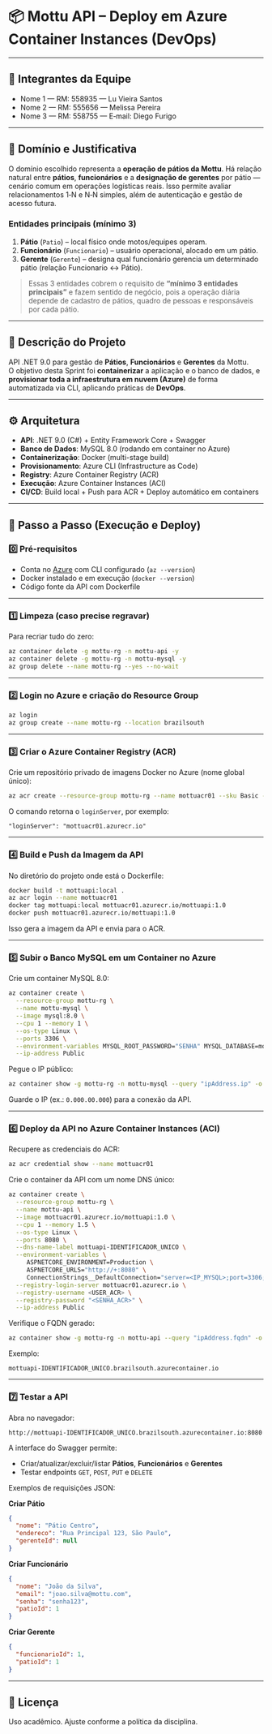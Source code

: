 # 📦 Mottu API – Deploy em Azure Container Instances (DevOps)

---

## 👥 Integrantes da Equipe
- Nome 1 — RM: 558935 — Lu Vieira Santos
- Nome 2 — RM: 555656 — Melissa Pereira
- Nome 3 — RM: 558755 — E‑mail: Diego Furigo

---

## 🧭 Domínio e Justificativa
O domínio escolhido representa a **operação de pátios da Mottu**. Há relação natural entre **pátios**, **funcionários** e a **designação de gerentes** por pátio — cenário comum em operações logísticas reais. Isso permite avaliar relacionamentos 1‑N e N‑N simples, além de autenticação e gestão de acesso futura.

### Entidades principais (mínimo 3)
1. **Pátio** (`Patio`) – local físico onde motos/equipes operam.  
2. **Funcionário** (`Funcionario`) – usuário operacional, alocado em um pátio.  
3. **Gerente** (`Gerente`) – designa qual funcionário gerencia um determinado pátio (relação Funcionario ↔ Pátio).

> Essas 3 entidades cobrem o requisito de **“mínimo 3 entidades principais”** e fazem sentido de negócio, pois a operação diária depende de cadastro de pátios, quadro de pessoas e responsáveis por cada pátio.

---

## 📝 Descrição do Projeto
API .NET 9.0 para gestão de **Pátios**, **Funcionários** e **Gerentes** da Mottu.  
O objetivo desta Sprint foi **containerizar** a aplicação e o banco de dados, e **provisionar toda a infraestrutura em nuvem (Azure)** de forma automatizada via CLI, aplicando práticas de **DevOps**.

---

## ⚙️ Arquitetura

- **API**: .NET 9.0 (C#) + Entity Framework Core + Swagger
- **Banco de Dados**: MySQL 8.0 (rodando em container no Azure)
- **Containerização**: Docker (multi-stage build)
- **Provisionamento**: Azure CLI (Infrastructure as Code)
- **Registry**: Azure Container Registry (ACR)
- **Execução**: Azure Container Instances (ACI)  
- **CI/CD**: Build local + Push para ACR + Deploy automático em containers

---

## 🚀 Passo a Passo (Execução e Deploy)

### 0️⃣ Pré-requisitos

- Conta no [Azure](https://portal.azure.com/) com CLI configurado (`az --version`)
- Docker instalado e em execução (`docker --version`)
- Código fonte da API com Dockerfile

---

### 1️⃣ Limpeza (caso precise regravar)

Para recriar tudo do zero:

```bash
az container delete -g mottu-rg -n mottu-api -y
az container delete -g mottu-rg -n mottu-mysql -y
az group delete --name mottu-rg --yes --no-wait
```

---

### 2️⃣ Login no Azure e criação do Resource Group

```bash
az login
az group create --name mottu-rg --location brazilsouth
```

---

### 3️⃣ Criar o Azure Container Registry (ACR)

Crie um repositório privado de imagens Docker no Azure (nome global único):

```bash
az acr create --resource-group mottu-rg --name mottuacr01 --sku Basic --admin-enabled true
```

O comando retorna o `loginServer`, por exemplo:

```
"loginServer": "mottuacr01.azurecr.io"
```

---

### 4️⃣ Build e Push da Imagem da API

No diretório do projeto onde está o Dockerfile:

```bash
docker build -t mottuapi:local .
az acr login --name mottuacr01
docker tag mottuapi:local mottuacr01.azurecr.io/mottuapi:1.0
docker push mottuacr01.azurecr.io/mottuapi:1.0
```

Isso gera a imagem da API e envia para o ACR.

---

### 5️⃣ Subir o Banco MySQL em um Container no Azure

Crie um container MySQL 8.0:

```bash
az container create \
  --resource-group mottu-rg \
  --name mottu-mysql \
  --image mysql:8.0 \
  --cpu 1 --memory 1 \
  --os-type Linux \
  --ports 3306 \
  --environment-variables MYSQL_ROOT_PASSWORD="SENHA" MYSQL_DATABASE=motosdb \
  --ip-address Public
```

Pegue o IP público:

```bash
az container show -g mottu-rg -n mottu-mysql --query "ipAddress.ip" -o tsv
```

Guarde o IP (ex.: `0.000.00.000`) para a conexão da API.

---

### 6️⃣ Deploy da API no Azure Container Instances (ACI)

Recupere as credenciais do ACR:

```bash
az acr credential show --name mottuacr01
```

Crie o container da API com um nome DNS único:

```bash
az container create \
  --resource-group mottu-rg \
  --name mottu-api \
  --image mottuacr01.azurecr.io/mottuapi:1.0 \
  --cpu 1 --memory 1.5 \
  --os-type Linux \
  --ports 8080 \
  --dns-name-label mottuapi-IDENTIFICADOR_UNICO \
  --environment-variables \
     ASPNETCORE_ENVIRONMENT=Production \
     ASPNETCORE_URLS="http://+:8080" \
     ConnectionStrings__DefaultConnection="server=<IP_MYSQL>;port=3306;database=motosdb;user=root;password=SENHA" \
  --registry-login-server mottuacr01.azurecr.io \
  --registry-username <USER_ACR> \
  --registry-password "<SENHA_ACR>" \
  --ip-address Public
```

Verifique o FQDN gerado:

```bash
az container show -g mottu-rg -n mottu-api --query "ipAddress.fqdn" -o tsv
```

Exemplo:

```
mottuapi-IDENTIFICADOR_UNICO.brazilsouth.azurecontainer.io
```

---

### 7️⃣ Testar a API

Abra no navegador:

```
http://mottuapi-IDENTIFICADOR_UNICO.brazilsouth.azurecontainer.io:8080
```

A interface do Swagger permite:

- Criar/atualizar/excluir/listar **Pátios**, **Funcionários** e **Gerentes**  
- Testar endpoints `GET`, `POST`, `PUT` e `DELETE`

Exemplos de requisições JSON:

**Criar Pátio**
```json
{
  "nome": "Pátio Centro",
  "endereco": "Rua Principal 123, São Paulo",
  "gerenteId": null
}
```

**Criar Funcionário**
```json
{
  "nome": "João da Silva",
  "email": "joao.silva@mottu.com",
  "senha": "senha123",
  "patioId": 1
}
```

**Criar Gerente**
```json
{
  "funcionarioId": 1,
  "patioId": 1
}
```

---

## 📄 Licença
Uso acadêmico. Ajuste conforme a política da disciplina.
